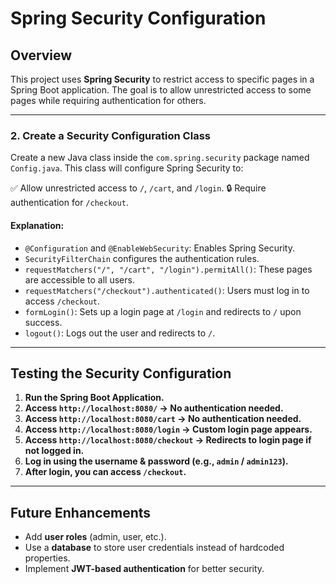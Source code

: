 # Spring Security Configuration

## Overview
This project uses **Spring Security** to restrict access to specific pages in a Spring Boot application. The goal is to allow unrestricted access to some pages while requiring authentication for others.

---







### 2. Create a Security Configuration Class
Create a new Java class inside the `com.spring.security` package named `Config.java`. This class will configure Spring Security to:

✅ Allow unrestricted access to `/`, `/cart`, and `/login`.
🔒 Require authentication for `/checkout`.



#### Explanation:
- `@Configuration` and `@EnableWebSecurity`: Enables Spring Security.
- `SecurityFilterChain` configures the authentication rules.
- `requestMatchers("/", "/cart", "/login").permitAll()`: These pages are accessible to all users.
- `requestMatchers("/checkout").authenticated()`: Users must log in to access `/checkout`.
- `formLogin()`: Sets up a login page at `/login` and redirects to `/` upon success.
- `logout()`: Logs out the user and redirects to `/`.

---

## Testing the Security Configuration
1. **Run the Spring Boot Application.**
2. **Access `http://localhost:8080/` → No authentication needed.**
3. **Access `http://localhost:8080/cart` → No authentication needed.**
4. **Access `http://localhost:8080/login` → Custom login page appears.**
5. **Access `http://localhost:8080/checkout` → Redirects to login page if not logged in.**
6. **Log in using the username & password (e.g., `admin` / `admin123`).**
7. **After login, you can access `/checkout`.**

---

## Future Enhancements
- Add **user roles** (admin, user, etc.).
- Use a **database** to store user credentials instead of hardcoded properties.
- Implement **JWT-based authentication** for better security.
